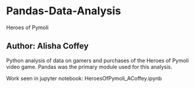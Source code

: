 # Pandas-Data-Analysis
Heroes of Pymoli

Author: Alisha Coffey
--------

Python analysis of data on gamers and purchases of the Heroes of Pymoli video game. Pandas was the primary module used for this analysis. 

Work seen in jupyter notebook: HeroesOfPymoli_ACoffey.ipynb
